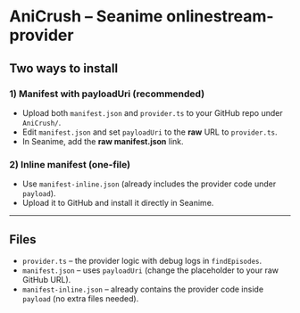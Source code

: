 # AniCrush – Seanime onlinestream-provider

## Two ways to install

### 1) **Manifest with payloadUri (recommended)**
- Upload both `manifest.json` and `provider.ts` to your GitHub repo under `AniCrush/`.
- Edit `manifest.json` and set `payloadUri` to the **raw** URL to `provider.ts`.
- In Seanime, add the **raw manifest.json** link.

### 2) **Inline manifest (one-file)**
- Use `manifest-inline.json` (already includes the provider code under `payload`).
- Upload it to GitHub and install it directly in Seanime.

---

## Files

- `provider.ts` – the provider logic with debug logs in `findEpisodes`.
- `manifest.json` – uses `payloadUri` (change the placeholder to your raw GitHub URL).
- `manifest-inline.json` – already contains the provider code inside `payload` (no extra files needed).

